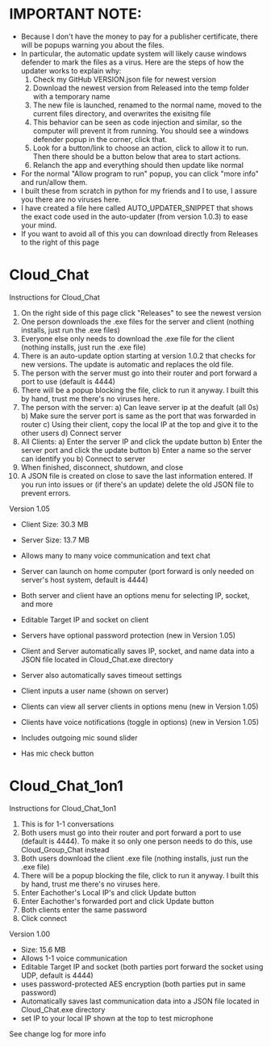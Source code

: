 
# IMPORTANT NOTE:
- Because I don't have the money to pay for a publisher certificate, there will be popups warning you about the files.
- In particular, the automatic update system will likely cause windows defender to mark the files as a virus. Here are the steps of how the updater works to explain why:
   1) Check my GitHub VERSION.json file for newest version
   2) Download the newest version from Released into the temp folder with a temporary name
   3) The new file is launched, renamed to the normal name, moved to the current files directory, and overwrites the exisitng file
   4) This behavior can be seen as code injection and similar, so the computer will prevent it from running. You should see a windows defender popup in the corner, click that.
   5) Look for a button/link to choose an action, click to allow it to run. Then there should be a button below that area to start actions.
   6) Relanch the app and everything should then update like normal
- For the normal "Allow program to run" popup, you can click "more info" and run/allow them.
- I built these from scratch in python for my friends and I to use, I assure you there are no viruses here.
- I have created a file here called AUTO_UPDATER_SNIPPET that shows the exact code used in the auto-updater (from version 1.0.3) to ease your mind.
- If you want to avoid all of this you can download directly from Releases to the right of this page

# Cloud_Chat
Instructions for Cloud_Chat

1) On the right side of this page click "Releases" to see the newest version
2) One person downloads the .exe files for the server and client (nothing installs, just run the .exe files)
3) Everyone else only needs to download the .exe file for the client (nothing installs, just run the .exe file)
4) There is an auto-update option starting at version 1.0.2 that checks for new versions. The update is automatic and replaces the old file.
5) The person with the server must go into their router and port forward a port to use (default is 4444)
6) There will be a popup blocking the file, click to run it anyway. I built this by hand, trust me there's no viruses here.
7) The person with the server:
   a) Can leave server ip at the deafult (all 0s)
   b) Make sure the server port is same as the port that was forwarded in router
   c) Using their client, copy the local IP at the top and give it to the other users
   d) Connect server
8) All Clients:
   a) Enter the server IP and click the update button
   b) Enter the server port and click the update button
   b) Enter a name so the server can identify you
   b) Connect to server
9) When finished, disconnect, shutdown, and close
10) A JSON file is created on close to save the last information entered. If you run into issues or (if there's an update) delete the old JSON file to prevent errors.

Version 1.05

- Client Size: 30.3 MB
- Server Size: 13.7 MB


- Allows many to many voice communication and text chat
- Server can launch on home computer (port forward is only needed on server's host system, default is 4444)
- Both server and client have an options menu for selecting IP, socket, and more
- Editable Target IP and socket on client
- Servers have optional password protection (new in Version 1.05)
- Client and Server automatically saves IP, socket, and name data into a JSON file located in Cloud_Chat.exe directory
- Server also automatically saves timeout settings
- Client inputs a user name (shown on server)
- Clients can view all server clients in options menu (new in Version 1.05)
- Clients have voice notifications (toggle in options) (new in Version 1.05)
- Includes outgoing mic sound slider
- Has mic check button

# Cloud_Chat_1on1
Instructions for Cloud_Chat_1on1

1) This is for 1-1 conversations
2) Both users must go into their router and port forward a port to use (default is 4444). To make it so only one person needs to do this, use Cloud_Group_Chat instead
3) Both users download the client .exe file (nothing installs, just run the .exe file)
4) There will be a popup blocking the file, click to run it anyway. I built this by hand, trust me there's no viruses here.
5) Enter Eachother's Local IP's and click Update button
6) Enter Eachother's forwarded port and click Update button
7) Both clients enter the same password
8) Click connect

Version 1.00

- Size: 15.6 MB
- Allows 1-1 voice communication
- Editable Target IP and socket (both parties port forward the socket using UDP, default is 4444)
- uses password-protected AES encryption (both parties put in same password)
- Automatically saves last communication data into a JSON file located in Cloud_Chat.exe directory
- set IP to your local IP shown at the top to test microphone

See change log for more info
